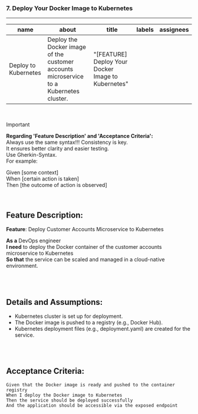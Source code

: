 ### **7. Deploy Your Docker Image to Kubernetes**

---

| name                        | about                                                                                          | title                                        | labels   | assignees |
|-----------------------------|------------------------------------------------------------------------------------------------|----------------------------------------------|----------|-----------|
| Deploy to Kubernetes         | Deploy the Docker image of the customer accounts microservice to a Kubernetes cluster.         | "[FEATURE] Deploy Your Docker Image to Kubernetes" |          |           |

<br>

> [!IMPORTANT]  
> **Regarding 'Feature Description' and 'Acceptance Criteria':**  
> Always use the same syntax!!! Consistency is key.  
> It ensures better clarity and easier testing.  
> Use Gherkin-Syntax.  
> For example:  
> 
> Given [some context]  
> When [certain action is taken]  
> Then [the outcome of action is observed]  

<br>

## **Feature Description:**

**Feature**: Deploy Customer Accounts Microservice to Kubernetes

**As a** DevOps engineer  
**I need** to deploy the Docker container of the customer accounts microservice to Kubernetes  
**So that** the service can be scaled and managed in a cloud-native environment.

<br><br>

## **Details and Assumptions:**

- Kubernetes cluster is set up for deployment.  
- The Docker image is pushed to a registry (e.g., Docker Hub).  
- Kubernetes deployment files (e.g., deployment.yaml) are created for the service.

<br><br>

## **Acceptance Criteria:**

```gherkin
Given that the Docker image is ready and pushed to the container registry  
When I deploy the Docker image to Kubernetes  
Then the service should be deployed successfully  
And the application should be accessible via the exposed endpoint
```

